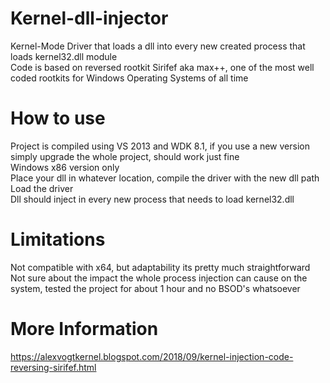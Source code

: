 # Kernel-dll-injector
Kernel-Mode Driver that loads a dll into every new created process that loads kernel32.dll module </br>
Code is based on reversed rootkit Sirifef aka max++, one of the most well coded rootkits for Windows Operating Systems of all time </br>
# How to use
Project is compiled using VS 2013 and WDK 8.1, if you use a new version simply upgrade the whole project, should work just fine </br>
Windows x86 version only </br>
Place your dll in whatever location, compile the driver with the new dll path </br>
Load the driver </br>
Dll should inject in every new process that needs to load kernel32.dll </br>
# Limitations
Not compatible with x64, but adaptability its pretty much straightforward </br>
Not sure about the impact the whole process injection can cause on the system, tested the project for about 1 hour and no BSOD's whatsoever </br>
# More Information
https://alexvogtkernel.blogspot.com/2018/09/kernel-injection-code-reversing-sirifef.html </br>
